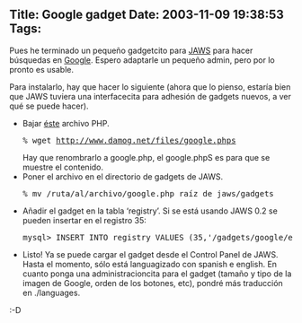 Title: Google gadget
Date: 2003-11-09 19:38:53
Tags: 
---
<p>Pues he terminado un pequeño gadgetcito para <a href="http://web.archive.org/web/20031125134728/http://jaws-project.sf.net/">JAWS</a> para hacer búsquedas en <a href="http://web.archive.org/web/20031125134728/http://www.google.com/">Google</a>. Espero adaptarle un pequeño admin, pero por lo pronto es usable.

Para instalarlo, hay que hacer lo siguiente (ahora que lo pienso, estaría bien que JAWS tuviera una interfacecita para adhesión de gadgets nuevos, a ver qué se puede hacer).
</p>
<ul>
<li>Bajar <a href="http://web.archive.org/web/20031125134728/http://damog.net/files/google.phps">éste</a> archivo PHP.
<pre>% wget <a href="http://www.damog.net/files/google.phps">http://www.damog.net/files/google.phps</a></pre>
Hay que renombrarlo a google.php, el google.phpS es para que se muestre el contenido.</li>
<li>Poner el archivo en el directorio de gadgets de JAWS.
<pre>% mv /ruta/al/archivo/google.php raíz_de_jaws/gadgets</pre>
</li>
<li>Añadir el gadget en la tabla &#8216;registry&#8217;. Si se está usando JAWS 0.2 se pueden insertar en el registro 35:
<pre>mysql&gt; INSERT INTO registry VALUES (35,'/gadgets/google/enabled','true');</pre>
</li>
<li>Listo! Ya se puede cargar el gadget desde el Control Panel de JAWS. Hasta el momento, sólo está languagizado con spanish e english. En cuanto ponga una administracioncita para el gadget (tamaño y tipo de la imagen de Google, orden de los botones, etc), pondré más traducción en ./languages.</li>
</ul>
<p>
:-D </p>
